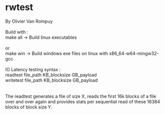 # rwtest <br />
By Olivier Van Rompuy <br />
<br />
Build with : <br />
make all    -> Build linux executables <br />
<br />
or <br />
make win    -> Build windows exe files on linux with x86_64-w64-mingw32-gcc <br />
<br />
IO Latency testing syntax : <br />
readtest file_path KB_blocksize GB_payload <br />
writetest file_path KB_blocksize GB_payload <br />
<br />
<br />
The readtest generates a file of size X, reads the first 16k blocks of a file over and over again and provides stats per sequential read of these 16384 blocks of block size Y. <br />

